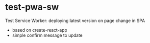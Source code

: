# test-pwa-sw
Test Service Worker: deploying latest version on page change in SPA
- based on create-react-app
- simple confirm message to update
